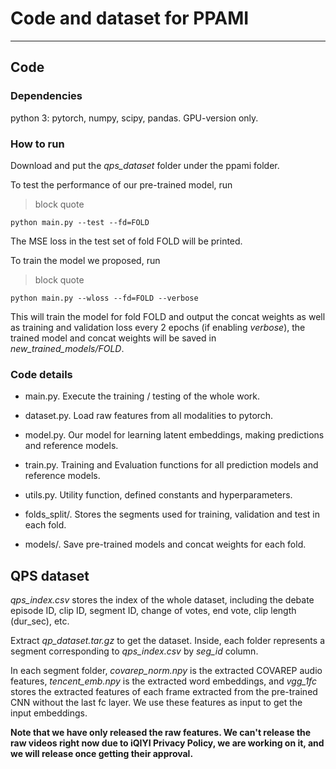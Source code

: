 # Code and dataset for PPAMI

----
## Code
### Dependencies
python 3: pytorch, numpy, scipy, pandas. GPU-version only.

### How to run
Download and put the *qps_dataset* folder under the ppami folder.
 
To test the performance of our pre-trained model, run
>block quote

    python main.py --test --fd=FOLD
The MSE loss in the test set of fold FOLD will be printed.

To train the model we proposed, run
>block quote

    python main.py --wloss --fd=FOLD --verbose
This will train the model for fold FOLD and output the concat weights as well as training and validation loss every 2 epochs (if enabling *verbose*), the trained model and concat weights  will be saved in *new\_trained\_models/FOLD*.

### Code details
* main.py. Execute the training / testing of the whole work.

* dataset.py. Load raw features from all modalities to pytorch.

* model.py. Our model for learning latent embeddings, making predictions and reference models.

* train.py. Training and Evaluation functions for all prediction models and reference models.

* utils.py. Utility function, defined constants and hyperparameters.

* folds_split/. Stores the segments used for training, validation and test in each fold.

* models/. Save pre-trained models and concat weights for each fold.

## QPS dataset
*qps\_index.csv* stores the index of the whole dataset, including the debate episode ID, clip ID, segment ID, change of votes, end vote, clip length (dur_sec), etc.

Extract *qp\_dataset.tar.gz* to get the dataset.  Inside, each folder represents a segment corresponding to *qps\_index.csv* by *seg\_id* column. 

In each segment folder, *covarep\_norm.npy* is the extracted COVAREP audio features, *tencent\_emb.npy* is the extracted word embeddings, and *vgg_1fc* stores the extracted features of each frame extracted from the pre-trained CNN without the last fc layer. We use these features as input to get the input embeddings.

**Note that we have only released the raw features. We can't release the raw videos right now due to iQIYI Privacy Policy, we are working on it, and we will release once getting their approval.**
